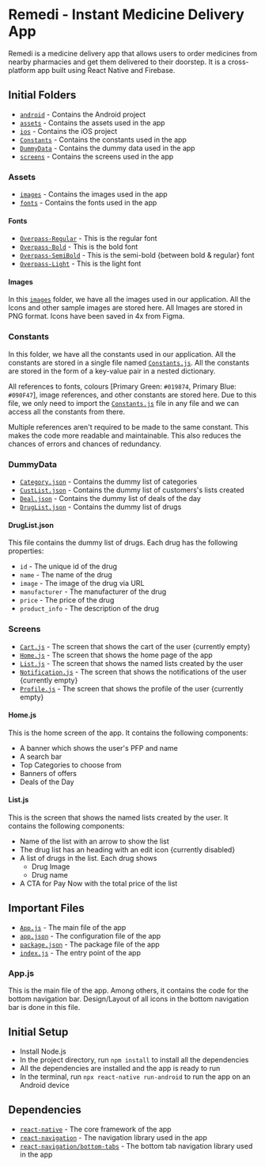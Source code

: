 # Remedi - Instant Medicine Delivery App

Remedi is a medicine delivery app that allows users to order medicines from nearby pharmacies and get them delivered to their doorstep. It is a cross-platform app built using React Native and Firebase.

## Initial Folders

- [`android`](/android/) - Contains the Android project
- [`assets`](/assets/) - Contains the assets used in the app
- [`ios`](/ios/) - Contains the iOS project
- [`Constants`](/Constants/) - Contains the constants used in the app
- [`DummyData`](/DummyData/) - Contains the dummy data used in the app
- [`screens`](/screens/) - Contains the screens used in the app

### Assets

- [`images`](/assets/images/) - Contains the images used in the app
- [`fonts`](/assets/fonts/) - Contains the fonts used in the app

#### Fonts

- [`Overpass-Regular`](/assets/fonts/Overpass-Regular.ttf) - This is the regular font
- [`Overpass-Bold`](/assets/fonts/Overpass-Bold.ttf) - This is the bold font
- [`Overpass-SemiBold`](/assets/fonts/Overpass-SemiBold.ttf) - This is the semi-bold {between bold & regular} font
- [`Overpass-Light`](/assets/fonts/Overpass-Light.ttf) - This is the light font

#### Images

In this [`images`](/assets/images/) folder, we have all the images used in our application. All the Icons and other sample images are stored here. All Images are stored in PNG format. Icons have been saved in 4x from Figma.

### Constants

In this folder, we have all the constants used in our application. All the constants are stored in a single file named [`Constants.js`](/Constants//Constants.js). All the constants are stored in the form of a key-value pair in a nested dictionary.

All references to fonts, colours [Primary Green: `#019874`, Primary Blue: `#090F47`], image references, and other constants are stored here.
Due to this file, we only need to import the [`Constants.js`](/Constants//Constants.js) file in any file and we can access all the constants from there.

Multiple references aren't required to be made to the same constant. This makes the code more readable and maintainable. This also reduces the chances of errors and chances of redundancy.

### DummyData

- [`Category.json`](/DummyData/Category.json) - Contains the dummy list of categories
- [`CustList.json`](/DummyData/CustList.json) - Contains the dummy list of customers's lists created
- [`Deal.json`](/DummyData/Deal.json) - Contains the dummy list of deals of the day
- [`DrugList.json`](/DummyData/DrugList.json) - Contains the dummy list of drugs

#### DrugList.json

This file contains the dummy list of drugs. Each drug has the following properties:

- `id` - The unique id of the drug
- `name` - The name of the drug
- `image` - The image of the drug via URL
- `manufacturer` - The manufacturer of the drug
- `price` - The price of the drug
- `product_info` - The description of the drug

### Screens

- [`Cart.js`](/screens/Cart.js) - The screen that shows the cart of the user {currently empty}
- [`Home.js`](screens/Home.js) - The screen that shows the home page of the app
- [`List.js`](screens/List.js) - The screen that shows the named lists created by the user
- [`Notification.js`](screens/Notification.js) - The screen that shows the notifications of the user {currently empty}
- [`Profile.js`](screens/Profile.js) - The screen that shows the profile of the user {currently empty}

#### Home.js

This is the home screen of the app. It contains the following components:

- A banner which shows the user's PFP and name
- A search bar
- Top Categories to choose from
- Banners of offers
- Deals of the Day

#### List.js

This is the screen that shows the named lists created by the user. It contains the following components:

- Name of the list with an arrow to show the list
- The drug list has an heading with an edit icon {currently disabled}
- A list of drugs in the list. Each drug shows
  - Drug Image
  - Drug name
- A CTA for Pay Now with the total price of the list

## Important Files

- [`App.js`](/App.js) - The main file of the app
- [`app.json`](/app.json) - The configuration file of the app
- [`package.json`](/package.json) - The package file of the app
- [`index.js`](/index.js) - The entry point of the app

### App.js

This is the main file of the app. Among others, it contains the code for the bottom navigation bar.
Design/Layout of all icons in the bottom navigation bar is done in this file.

## Initial Setup

- Install Node.js
- In the project directory, run `npm install` to install all the dependencies
- All the dependencies are installed and the app is ready to run
- In the terminal, run `npx react-native run-android` to run the app on an Android device

## Dependencies

- [`react-native`](https://www.npmjs.com/package/react-native) - The core framework of the app
- [`react-navigation`](https://reactnavigation.org/docs/getting-started/) - The navigation library used in the app
- [`react-navigation/bottom-tabs`](https://reactnavigation.org/docs/bottom-tab-navigator/) - The bottom tab navigation library used in the app

